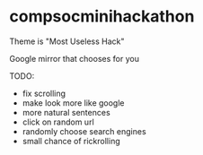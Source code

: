 # compsocminihackathon

Theme is "Most Useless Hack"

Google mirror that chooses for you


TODO:
 - fix scrolling
 - make look more like google
 - more natural sentences
 - click on random url
 - randomly choose search engines
 - small chance of rickrolling

